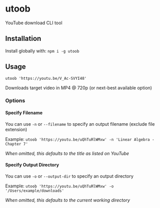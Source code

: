 # utoob

YouTube download CLI tool

## Installation
Install globally with:
`npm i -g utoob`

## Usage
`utoob 'https://youtu.be/V_Ac-SVYI48'`

Downloads target video in MP4 @ 720p (or next-best available option)

### Options

#### Specify Filename

You can use `-n` or `--filename` to specify an output filename (exclude file extension)

Example: `utoob 'https://youtu.be/uQhTuRlWMxw' -n 'Linear Algebra - Chapter 7'`

_When omitted, this defaults to the title as listed on YouTube_

#### Specify Output Directory

You can use `-o` or `--output-dir` to specify an output directory

Example: `utoob 'https://youtu.be/uQhTuRlWMxw' -o '/Users/example/downloads'`

_When omitted, this defaults to the current working directory_
